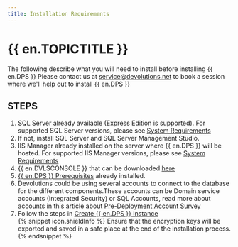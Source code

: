 ```yaml
---
title: Installation Requirements
---
```

# {{ en.TOPICTITLE }}
The following describe what you will need to install before installing {{ en.DPS }}
Please contact us at [service@devolutions.net](mailto:service@devolutions.net) to book a session where we&apos;ll help out to install {{ en.DPS }}
## STEPS
1. SQL Server already available (Express Edition is supported). For supported SQL Server versions, please see [System Requirements](https://helpserver.devolutions.net/system_requirements.html)
1. If not, install SQL Server and SQL Server Management Studio.
1. IIS Manager already installed on the server where {{ en.DPS }} will be hosted. For supported IIS Manager versions, please see [System Requirements](https://helpserver.devolutions.net/system_requirements.html)
1. {{ en.DVLSCONSOLE }} that can be downloaded [here](https://server.devolutions.net/home/download)
1. [{{ en.DPS }} Prerequisites](https://helpserver.devolutions.net/install_webroles.html) already installed.
1. Devolutions could be using several accounts to connect to the database for the different components.These accounts can be Domain service accounts (Integrated Security) or SQL Accounts, read more about accounts in this article about [Pre-Deployment Account Survey](/kb/devolutions-server/knowledge-base/pre-deployment-account-survey/)
1. Follow the steps in [Create {{ en.DPS }} Instance](https://helpserver.devolutions.net/install_createrdmsinstance.html)  
{% snippet icon.shieldInfo %}
Ensure that the encryption keys will be exported and saved in a safe place at the end of the installation process.
{% endsnippet %}
